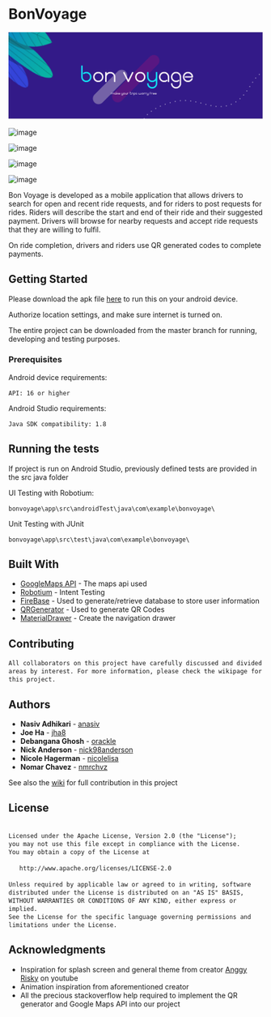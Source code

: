 # BonVoyage
![](https://github.com/CMPUT301W20T15/bonvoyage/blob/master/doc/UI_Mockups_Images/header4.png)



![image](https://github.com/CMPUT301W20T15/bonvoyage/assets/42990726/817c3cc5-cab0-4d7f-b386-123d1283e521)

![image](https://github.com/CMPUT301W20T15/bonvoyage/assets/42990726/709d58ef-1127-44d1-bdc3-0ab14a392124)

![image](https://github.com/CMPUT301W20T15/bonvoyage/assets/42990726/8178c69b-2f1f-493c-9da0-992eb1a0184e)

![image](https://github.com/CMPUT301W20T15/bonvoyage/assets/42990726/c04b93cf-9104-4837-91a4-4ed3ff7f130b)

Bon Voyage is developed as a mobile application that allows drivers to search for open and recent ride requests, and for riders to post requests for rides. Riders will describe the start and end of their ride and their suggested payment. Drivers will browse for nearby requests and accept ride requests that they are willing to fulfil.

On ride completion, drivers and riders use QR generated codes to complete payments.






## Getting Started

Please download the apk file [here](https://github.com/CMPUT301W20T15/bonvoyage/tree/master/doc/apk/v4.apk) to run this on your android device.

Authorize location settings, and make sure internet is turned on.

The entire project can be downloaded from the master branch for running, developing and testing purposes. 

### Prerequisites

Android device requirements:

```
API: 16 or higher
```

Android Studio requirements:

```
Java SDK compatibility: 1.8
```

## Running the tests

If project is run on Android Studio, previously defined tests are provided in the src java folder

UI Testing with Robotium:

```
bonvoyage\app\src\androidTest\java\com\example\bonvoyage\
```

Unit Testing with JUnit
```
bonvoyage\app\src\test\java\com\example\bonvoyage\
```


## Built With

* [GoogleMaps API](https://developers.google.com/maps/documentation) - The maps api used
* [Robotium](https://github.com/RobotiumTech/robotium) - Intent Testing
* [FireBase](https://firebase.google.com/) - Used to generate/retrieve database to store user information
* [QRGenerator](https://github.com/androidmads/QRGenerator) - Used to generate QR Codes
* [MaterialDrawer](https://github.com/mikepenz/MaterialDrawer/tree/v6.1.2) - Create the navigation drawer 

## Contributing

```
All collaborators on this project have carefully discussed and divided areas by interest. For more information, please check the wikipage for this project.
```

## Authors
* **Nasiv Adhikari**  - [anasiv](https://github.com/anasiv)
* **Joe Ha**           - [jha8](https://github.com/jha8)
* **Debangana Ghosh**  - [orackle](https://github.com/orackle)
* **Nick Anderson**    - [nick98anderson](https://github.com/nick98anderson)
* **Nicole Hagerman**  - [nicolelisa](https://github.com/nicolelisa)
* **Nomar Chavez**     - [nmrchvz](https://github.com/nmrchvz)

See also the [wiki](https://github.com/CMPUT301W20T15/bonvoyage/wiki) for full contribution in this project

## License
```Copyright 2018 

Licensed under the Apache License, Version 2.0 (the "License");
you may not use this file except in compliance with the License.
You may obtain a copy of the License at

   http://www.apache.org/licenses/LICENSE-2.0

Unless required by applicable law or agreed to in writing, software
distributed under the License is distributed on an "AS IS" BASIS,
WITHOUT WARRANTIES OR CONDITIONS OF ANY KIND, either express or implied.
See the License for the specific language governing permissions and
limitations under the License.
```
## Acknowledgments

* Inspiration for splash screen and general theme from creator [Anggy Risky](https://www.youtube.com/channel/UCG1aEPR4NO2Sd_mmJFimfQQ) on youtube
* Animation inspiration from aforementioned creator
* All the precious stackoverflow help required to implement the QR generator and Google Maps API into our project


